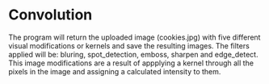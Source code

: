 # Convolution
 The program will return the uploaded image (cookies.jpg) with five different  visual modifications or kernels and save the resulting images.  The filters applied will be: bluring, spot_detection, emboss, sharpen and  edge_detect.  This image modifications are a result of appplying a kernel through all  the pixels in the image and assigning a calculated intensity to them.
